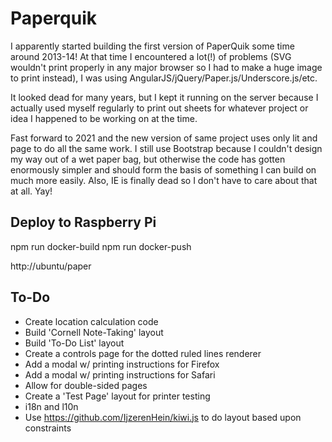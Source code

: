 # Paperquik

I apparently started building the first version of PaperQuik some time around 2013-14! At that time I encountered a lot(!) of problems (SVG wouldn't print properly in any major browser so I had to make a huge image to print instead), I was using AngularJS/jQuery/Paper.js/Underscore.js/etc.

It looked dead for many years, but I kept it running on the server because I actually used myself regularly to print out sheets for whatever project or idea I happened to be working on at the time.

Fast forward to 2021 and the new version of same project uses only lit and page to do all the same work. I still use Bootstrap because I couldn't design my way out of a wet paper bag, but otherwise the code has gotten enormously simpler and should form the basis of something I can build on much more easily. Also, IE is finally dead so I don't have to care about that at all. Yay!

## Deploy to Raspberry Pi

npm run docker-build
npm run docker-push

http://ubuntu/paper

## To-Do

- Create location calculation code
- Build 'Cornell Note-Taking' layout
- Build 'To-Do List' layout
- Create a controls page for the dotted ruled lines renderer
- Add a modal w/ printing instructions for Firefox
- Add a modal w/ printing instructions for Safari
- Allow for double-sided pages
- Create a 'Test Page' layout for printer testing
- i18n and l10n
- Use https://github.com/IjzerenHein/kiwi.js to do layout based upon constraints
